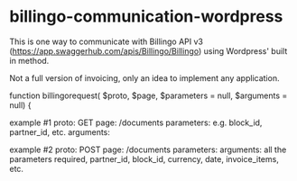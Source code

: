 # billingo-communication-wordpress

This is one way to communicate with Billingo API v3 (https://app.swaggerhub.com/apis/Billingo/Billingo) using Wordpress' built in method.

Not a full version of invoicing, only an idea to implement any application.

function billingorequest( $proto, $page, $parameters = null, $arguments = null) {

example #1
proto: GET
page: /documents
parameters: e.g. block_id, partner_id, etc.
arguments: 

example #2
proto: POST
page: /documents
parameters: 
arguments: all the parameters required, partner_id, block_id, currency, date, invoice_items, etc.
